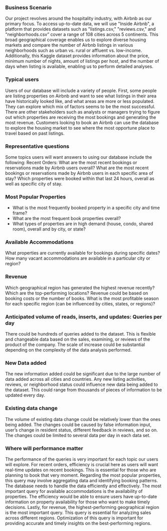 ### Business Scenario
Our project revolves around the hospitality industry, with Airbnb as our primary focus. 
To access up-to-date data, we will use "Inside Airbnb", a platform that provides datasets such as 
"listings.csv," "reviews.csv," and "neighborhoods.csv” cover a range of 108 cities across 5 continents. 
This broad geographical coverage enables us to explore diverse housing markets and compare the number of Airbnb 
listings in various neighborhoods such as urban vs. rural or affluent vs. low-income. Additionally, this Kaggle 
dataset provides information about the price, minimum number of nights, amount of listings per host, and the number 
of days when listing is available, enabling us to perform detailed analyses.

### Typical users
Users of our database will include a variety of people. First, some people are listing properties
on Airbnb and want to see what listings in their area have historically looked like, and what areas are more or 
less populated. 
They can explore which mix of factors seems to be the most successful. There are other stakeholders such as 
analysts or managers trying to figure out which properties are receiving the most bookings and generating the most revenue. 
Customers looking to book an Airbnb can use the database to explore the housing market to see where the most 
opportune place to travel based on past listings. 

### Representative questions
Some topics users will want answers to using our database include the following: Recent Orders: 
What are the most recent bookings or reservations made by Airbnb users overall?  What are the most recent bookings or 
reservations made by Airbnb users in each specific area of stay? Which properties were booked within that last 24 hours, 
overall as well as specific city of stay.

### Most Popular Properties
- What is the most frequently booked property in a specific city and time frame? 
- What are the most frequent book properties overall? 
- What types of properties are in high demand (house, condo, shared room), overall and by city, or state?

### Available Accommodations
What properties are currently available for bookings during specific dates? How many vacant accommodations are available in a particular city or region? 

### Revenue
Which geographical region has generated the highest revenue recently? Which are the top-performing locations? 
Revenue could be based on booking costs or the number of books. What is the most profitable season for each specific region (can be influenced by cities, states, or regions)?

### Anticipated volume of reads, inserts, and updates: Queries per day
There could be hundreds of queries added to the dataset. 
This is flexible and changeable data based on the sales, examining, or reviews of the product of the company. 
The scale of increase could be substantial depending on the complexity of the data analysis performed. 

### New Data added
The new information added could be significant due to the large number of data added across all 
cities and countries. Any new listing activities, reviews, or neighborhood status could influence new data being 
added to the dataset. This could range from thousands of pieces of information to be updated every day. 

### Existing data change
The volume of existing data change could be relatively lower than the ones being added. 
The changes could be caused by false information input, user’s change in resident status, different feedback in reviews, 
and so on. The changes could be limited to several data per day in each data set. 

### Where will performance matter
The performance of the queries is very important for each topic our users will explore. 
For recent orders, efficiency is crucial here as users will want real-time updates on recent bookings. 
This is essential for those who are planning to book that very moment. Regarding the most popular properties, 
this query may involve aggregating data and identifying booking patterns. The database needs to handle the data 
efficiently and effectively. The most important query for available accommodations is the availability of properties. 
The efficiency would be able to ensure users have up-to-date information on property availability for those who want
to make timely decisions. Lastly, for revenue, the highest-performing geographical region is the most important query. 
This query is essential for analyzing sales across different regions. Optimization of this query is important for 
providing accurate and timely insights on the best-performing regions. 

